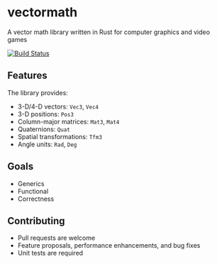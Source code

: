 # vectormath

A vector math library written in Rust for computer graphics and video games

[![Build Status](https://travis-ci.org/davll/vectormath-rs.svg?branch=master)](https://travis-ci.org/davll/vectormath-rs)

## Features

The library provides:

- 3-D/4-D vectors: `Vec3`, `Vec4`
- 3-D positions: `Pos3`
- Column-major matrices: `Mat3`, `Mat4`
- Quaternions: `Quat`
- Spatial transformations: `Tfm3`
- Angle units: `Rad`, `Deg`

## Goals

- Generics
- Functional
- Correctness

## Contributing

- Pull requests are welcome
- Feature proposals, performance enhancements, and bug fixes
- Unit tests are required

